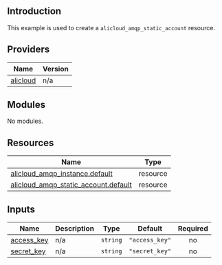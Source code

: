## Introduction

This example is used to create a `alicloud_amqp_static_account` resource.

<!-- BEGIN_TF_DOCS -->
## Providers

| Name | Version |
|------|---------|
| <a name="provider_alicloud"></a> [alicloud](#provider\_alicloud) | n/a |

## Modules

No modules.

## Resources

| Name | Type |
|------|------|
| [alicloud_amqp_instance.default](https://registry.terraform.io/providers/aliyun/alicloud/latest/docs/resources/amqp_instance) | resource |
| [alicloud_amqp_static_account.default](https://registry.terraform.io/providers/aliyun/alicloud/latest/docs/resources/amqp_static_account) | resource |

## Inputs

| Name | Description | Type | Default | Required |
|------|-------------|------|---------|:--------:|
| <a name="input_access_key"></a> [access\_key](#input\_access\_key) | n/a | `string` | `"access_key"` | no |
| <a name="input_secret_key"></a> [secret\_key](#input\_secret\_key) | n/a | `string` | `"secret_key"` | no |
<!-- END_TF_DOCS -->
